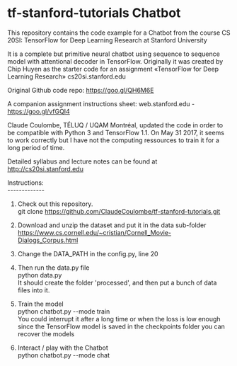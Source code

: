 # tf-stanford-tutorials Chatbot
This repository contains the code example for a Chatbot from the course CS 20SI: TensorFlow for Deep Learning Research at Stanford University<br>

It is a complete but primitive neural chatbot using sequence to sequence model with attentional decoder in TensorFlow. Originally it was created by Chip Huyen as the starter code for an assignment «TensorFlow for Deep Learning Research» cs20si.stanford.edu﻿

Original Github code repo:
https://goo.gl/QH6M6E

A companion assignment instructions sheet:  web.stanford.edu - 
https://goo.gl/vfGQI4

Claude Coulombe, TÉLUQ / UQAM Montréal, updated the code in order to be compatible with Python 3 and TensorFlow 1.1. On May 31 2017, it seems to work correctly but I have not the computing ressources to train it for a long period of time.<br>

Detailed syllabus and lecture notes can be found at http://cs20si.stanford.edu
<br>

Instructions:<br>
-------------<br>

1) Check out this repository. <br>
git clone https://github.com/ClaudeCoulombe/tf-stanford-tutorials.git<br>

2) Download and unzip the dataset and put it in the data sub-folder<br>
https://www.cs.cornell.edu/~cristian/Cornell_Movie-Dialogs_Corpus.html<br>

3) Change the DATA_PATH in the config.py, line 20<br>

4) Then run the data.py file<br>
python data.py<br>
It should create the folder 'processed', and then put a bunch of data files into it.<br>

5) Train the model<br>
python chatbot.py --mode train<br>
You could interrupt it after a long time or when the loss is low enough<br>
since the TensorFlow model is saved in the checkpoints folder you can recover the models<br>

6) Interact / play with the Chatbot<br>
python chatbot.py --mode chat<br>







